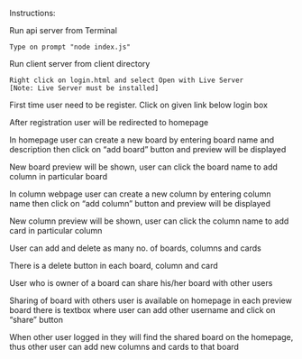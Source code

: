 Instructions:

Run api server from Terminal

    Type on prompt "node index.js"

Run client server from client directory
    
    Right click on login.html and select Open with Live Server
    [Note: Live Server must be installed]

First time user need to be register. Click on given link below login box

After registration user will be redirected to homepage

In homepage user can create a new board by entering board name and description then click on “add board” button and preview will be displayed

New board preview will be shown, user can click the board name to add column in particular board

In column webpage user can create a new column by entering column name then click on “add column” button and preview will be displayed

New column preview will be shown, user can click the column name to add card in particular column

User can add and delete as many no. of boards, columns and cards

There is a delete button in each board, column and card 

User who is owner of a board can share his/her board with other users

Sharing of board with others user is available on homepage in each preview board there is textbox where user can add other username and click on “share” button

When other user logged in they will find the shared board on the homepage, thus other user can add new columns and cards to that board